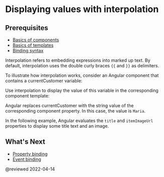 # Displaying values with interpolation

## Prerequisites

*   [Basics of components](guide/architecture-components)
*   [Basics of templates](guide/glossary#template)
*   [Binding syntax](guide/binding-syntax)

<!--todo: needs a level 2 heading for info below -->

Interpolation refers to embedding expressions into marked up text. By default, interpolation uses the double curly braces `{{` and `}}` as delimiters.

To illustrate how interpolation works, consider an Angular component that contains a currentCustomer variable:

<code-example path="interpolation/src/app/app.component.ts" region="customer"></code-example>

Use interpolation to display the value of this variable in the corresponding component template:

<code-example path="interpolation/src/app/app.component.html" region="interpolation-example1"></code-example>

Angular replaces currentCustomer with the string value of the corresponding component property. In this case, the value is `Maria`.

In the following example, Angular evaluates the `title` and `itemImageUrl` properties to display some title text and an image.

<code-example path="interpolation/src/app/app.component.html" region="component-property"></code-example>

## What's Next

*   [Property binding](guide/property-binding)
*   [Event binding](guide/event-binding)

@reviewed 2022-04-14
